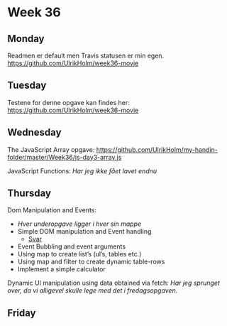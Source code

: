 # Week 36

## Monday
Readmen er default men Travis statusen er min egen.
https://github.com/UlrikHolm/week36-movie
## Tuesday

Testene for denne opgave kan findes her:
https://github.com/UlrikHolm/week36-movie

## Wednesday
The JavaScript Array opgave:
https://github.com/UlrikHolm/my-handin-folder/master/Week36/js-day3-array.js

JavaScript Functions:
*Har jeg ikke fået lavet endnu*

## Thursday
Dom Manipulation and Events:
* *Hver underopgave ligger i hver sin mappe*
* Simple DOM manipulation and Event handling
    * [Svar](https://github.com/UlrikHolm/my-handin-folder/tree/master/Week36/js-day4-ex)
* Event Bubbling and event arguments
* Using map to create list’s (ul’s, tables etc.)
* Using map and filter to create dynamic table-rows
* Implement a simple calculator 

Dynamic UI manipulation using data obtained via fetch:
*Har jeg sprunget over, da vi alligevel skulle lege med det i fredagsopgaven.*

## Friday





